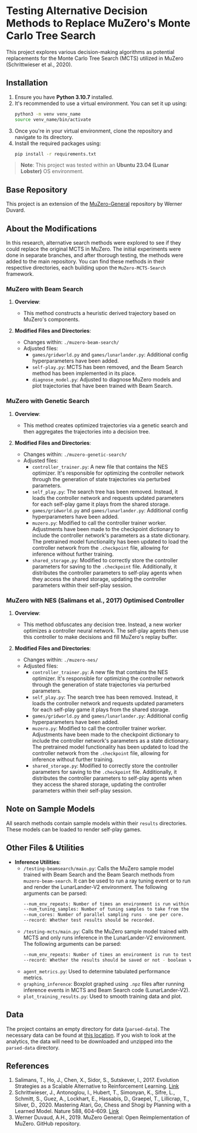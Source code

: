 # Testing Alternative Decision Methods to Replace MuZero's Monte Carlo Tree Search

This project explores various decision-making algorithms as potential replacements for the Monte Carlo Tree Search (MCTS) utilized in MuZero (Schrittwieser et al., 2020).

## Installation

1. Ensure you have **Python 3.10.7** installed.
2. It's recommended to use a virtual environment. You can set it up using:
    ```bash
    python3 -m venv venv_name
    source venv_name/bin/activate
    ```
3. Once you're in your virtual environment, clone the repository and navigate to its directory.
4. Install the required packages using:
    ```bash
    pip install -r requirements.txt
    ```

> **Note**: This project was tested within an **Ubuntu 23.04 (Lunar Lobster)** OS environment.

## Base Repository

This project is an extension of the [MuZero-General](https://github.com/werner-duvaud/muzero-general) repository by Werner Duvard.

## About the Modifications

In this research, alternative search methods were explored to see if they could replace the original MCTS in MuZero. The initial experiments were done in separate branches, and after thorough testing, the methods were added to the main repository. You can find these methods in their respective directories, each building upon the `MuZero-MCTS-Search` framework.

### MuZero with Beam Search

1. **Overview**: 
   - This method constructs a heuristic derived trajectory based on MuZero's components.
   
2. **Modified Files and Directories**:
   - Changes within: `./muzero-beam-search/`
   - Adjusted files: 
     - `games/gridworld.py` and `games/lunarlander.py`: Additional config hyperparameters have been added.
     - `self-play.py`: MCTS has been removed, and the Beam Search method has been implemented in its place.
     - `diagnose_model.py`: Adjusted to diagnose MuZero models and plot trajectories that have been trained with Beam Search.

### MuZero with Genetic Search

1. **Overview**: 
   - This method creates optimized trajectories via a genetic search and then aggregates the trajectories into a decision tree.
   
2. **Modified Files and Directories**:
   - Changes within: `./muzero-genetic-search/`
   - Adjusted files: 
     - `controller_trainer.py`: A new file that contains the NES optimizer. It's responsible for optimizing the controller network through the generation of state trajectories via perturbed parameters.
     - `self_play.py`: The search tree has been removed. Instead, it loads the controller network and requests updated parameters for each self-play game it plays from the shared storage.
     - `games/gridworld.py` and `games/lunarlander.py`: Additional config hyperparameters have been added.
     - `muzero.py`: Modified to call the controller trainer worker. Adjustments have been made to the checkpoint dictionary to include the controller network's parameters as a state dictionary. The pretrained model functionality has been updated to load the controller network from the `.checkpoint` file, allowing for inference without further training.
     - `shared_storage.py`: Modified to correctly store the controller parameters for saving to the `.checkpoint` file. Additionally, it distributes the controller parameters to self-play agents when they access the shared storage, updating the controller parameters within their self-play session.

### MuZero with NES (Salimans et al., 2017) Optimised Controller

1. **Overview**: 
   - This method obfuscates any decision tree. Instead, a new worker optimizes a controller neural network. The self-play agents then use this controller to make decisions and fill MuZero's replay buffer.
   
2. **Modified Files and Directories**:
   - Changes within: `./muzero-nes/`
   - Adjusted files: 
     - `controller_trainer.py`: A new file that contains the NES optimizer. It's responsible for optimizing the controller network through the generation of state trajectories via perturbed parameters.
     - `self_play.py`: The search tree has been removed. Instead, it loads the controller network and requests updated parameters for each self-play game it plays from the shared storage.
     - `games/gridworld.py` and `games/lunarlander.py`: Additional config hyperparameters have been added.
     - `muzero.py`: Modified to call the controller trainer worker. Adjustments have been made to the checkpoint dictionary to include the controller network's parameters as a state dictionary. The pretrained model functionality has been updated to load the controller network from the `.checkpoint` file, allowing for inference without further training.
     - `shared_storage.py`: Modified to correctly store the controller parameters for saving to the `.checkpoint` file. Additionally, it distributes the controller parameters to self-play agents when they access the shared storage, updating the controller parameters within their self-play session.


## Note on Sample Models

All search methods contain sample models within their `results` directories. These models can be loaded to render self-play games.

## Other Files & Utilities

- **Inference Utilities**:
  - `/testing-beamsearch/main.py`: Calls the MuZero sample model trained with Beam Search and the Beam Search methods from `muzero-beam-search`. It can be used to run a ray tuning event or to run and render the LunarLander-V2 environment. The following arguments can be parsed:
    ```bash
    --num_env_repeats: Number of times an environment is run within a tuning sample before taking an average or the number of times to test inference.
    --num_tuning_samples: Number of tuning samples to take from the search space.
    --num_cores: Number of parallel sampling runs - one per core.
    --record: Whether test results should be recorded.
    ```
  - `/testing-mcts/main.py`: Calls the MuZero sample model trained with MCTS and only runs inference in the LunarLander-V2 environment. The following arguments can be parsed:
    ```bash
    --num_env_repeats: Number of times an environment is run to test inference.
    --record: Whether the results should be saved or not - boolean value of 0 or 1 for no or yes, respectively.
    ```
  - `agent_metrics.py`: Used to determine tabulated performance metrics.
  - `graphing_inference`: Boxplot graphed using `.npz` files after running inference events in MCTS and Beam Search code (LunarLander-V2).
  - `plot_training_results.py`: Used to smooth training data and plot.

## Data

The project contains an empty directory for data (`parsed-data`). The necessary data can be found at [this location](https://github.qmul.ac.uk/ec22045/DissertationCode/tree/main/parsed-data). If you wish to look at the analytics, the data will need to be downloaded and unzipped into the `parsed-data` directory.

## References

1. Salimans, T., Ho, J., Chen, X., Sidor, S., Sutskever, I., 2017. Evolution Strategies as a Scalable Alternative to Reinforcement Learning. [Link](https://doi.org/10.48550/arXiv.1703.03864)
2. Schrittwieser, J., Antonoglou, I., Hubert, T., Simonyan, K., Sifre, L., Schmitt, S., Guez, A., Lockhart, E., Hassabis, D., Graepel, T., Lillicrap, T., Silver, D., 2020. Mastering Atari, Go, Chess and Shogi by Planning with a Learned Model. Nature 588, 604–609. [Link](https://doi.org/10.1038/s41586-020-03051-4)
3. Werner Duvaud, A.H., 2019. MuZero General: Open Reimplementation of MuZero. GitHub repository.
